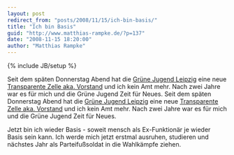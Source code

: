```yaml
---
layout: post
redirect_from: "posts/2008/11/15/ich-bin-basis/"
title: "Ich bin Basis"
guid: "http://www.matthias-rampke.de/?p=137"
date: "2008-11-15 18:20:00"
author: "Matthias Rampke"
---
```

{% include JB/setup %}

Seit dem sp&auml;ten Donnerstag Abend hat die <a href="http://www.gruene-jugend-leipzig.de/">Gr&uuml;ne Jugend Leipzig</a> eine neue <a href="http://leipzig.gj-sachsen.de/joomla/content/view/32/47/">Transparente Zelle aka. Vorstand</a> und ich kein Amt mehr. Nach zwei Jahre war es f&uuml;r mich und die Gr&uuml;ne Jugend Zeit f&uuml;r Neues.
Seit dem sp&auml;ten Donnerstag Abend hat die <a href="http://www.gruene-jugend-leipzig.de/">Gr&uuml;ne Jugend Leipzig</a> eine neue <a href="http://leipzig.gj-sachsen.de/joomla/content/view/32/47/">Transparente Zelle aka. Vorstand</a> und ich kein Amt mehr. Nach zwei Jahre war es f&uuml;r mich und die Gr&uuml;ne Jugend Zeit f&uuml;r Neues.

Jetzt bin ich wieder Basis - soweit mensch als Ex-Funktion&auml;r je wieder Basis sein kann. Ich werde mich jetzt erstmal ausruhen, studieren und n&auml;chstes Jahr als Parteifu&szlig;soldat in die Wahlk&auml;mpfe ziehen.

